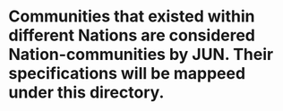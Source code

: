 # Communities that existed within different Nations are considered Nation-communities by JUN. Their specifications will be mappeed under this directory.

